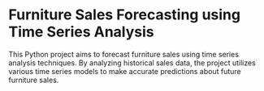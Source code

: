  # Furniture Sales Forecasting using Time Series Analysis

 This Python project aims to forecast furniture sales using time series analysis techniques. By analyzing historical sales data, the project utilizes various time series models to make accurate predictions about future furniture sales.
